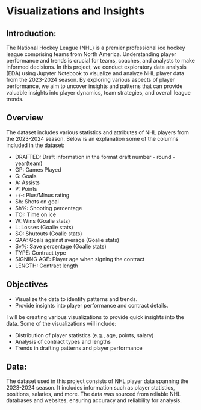 # Visualizations and Insights

## Introduction:
The National Hockey League (NHL) is a premier professional ice hockey league comprising teams from North America.
Understanding player performance and trends is crucial for teams, coaches, and analysts to make informed decisions.
In this project, we conduct exploratory data analysis (EDA) using Jupyter Notebook to visualize and analyze NHL player data from the 2023-2024 season.
By exploring various aspects of player performance, we aim to uncover insights and patterns that can provide valuable insights into player dynamics, team strategies, and overall league trends.

## Overview

The dataset includes various statistics and attributes of NHL players from the 2023-2024 season. Below is an explanation some of the columns included in the dataset:

- DRAFTED: Draft information in the format draft number - round - year(team)
- GP: Games Played
- G: Goals
- A: Assists
- P: Points
- +/-: Plus/Minus rating
- Sh: Shots on goal
- Sh%: Shooting percentage
- TOI: Time on ice
- W: Wins (Goalie stats)
- L: Losses (Goalie stats)
- SO: Shutouts (Goalie stats)
- GAA: Goals against average (Goalie stats)
- Sv%: Save percentage (Goalie stats)
- TYPE: Contract type
- SIGNING AGE: Player age when signing the contract
- LENGTH: Contract length

## Objectives

- Visualize the data to identify patterns and trends.
- Provide insights into player performance and contract details.

 I will be creating various visualizations to provide quick insights into the data. Some of the visualizations will include:

- Distribution of player statistics (e.g., age, points, salary)
- Analysis of contract types and lengths
- Trends in drafting patterns and player performance

## Data:
The dataset used in this project consists of NHL player data spanning the 2023-2024 season. It includes information such as player statistics,
positions, salaries, and more. The data was sourced from reliable NHL databases and websites, ensuring accuracy and reliability for analysis.

